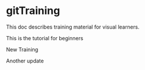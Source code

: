 # gitTraining
This doc describes training material for visual learners.

This is the tutorial for beginners

New Training

Another update
